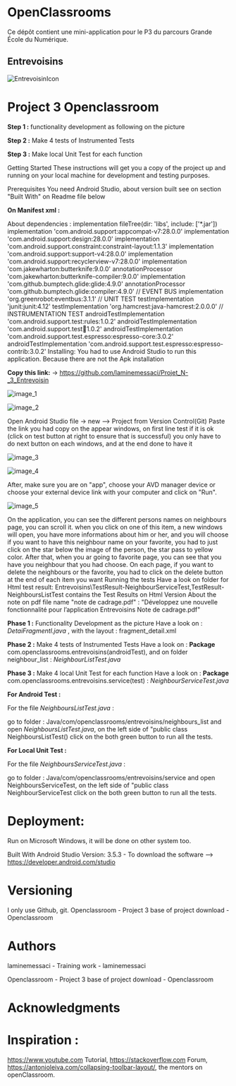 # OpenClassrooms

Ce dépôt contient une mini-application pour le P3 du parcours Grande École du Numérique.

## Entrevoisins  

![EntrevoisinIcon](https://user-images.githubusercontent.com/60298344/75289226-1868b580-581e-11ea-840d-c90a42983c6a.png)  



# Project 3 Openclassroom  
 
__Step 1 :__ functionality development as following on the picture

__Step 2 :__ Make 4 tests of Instrumented Tests

__Step 3 :__ Make local Unit Test for each function

Getting Started These instructions will get you a copy of the project up and running on your local machine for development and testing purposes.

Prerequisites
You need Android Studio, about version built see on section "Built With" on Readme file below

__On Manifest xml :__  

About dependencies :
implementation fileTree(dir: 'libs', include: ['*.jar'])
implementation 'com.android.support:appcompat-v7:28.0.0'
implementation 'com.android.support:design:28.0.0'
implementation 'com.android.support.constraint:constraint-layout:1.1.3'
implementation 'com.android.support:support-v4:28.0.0'
implementation 'com.android.support:recyclerview-v7:28.0.0'
implementation 'com.jakewharton:butterknife:9.0.0'
annotationProcessor 'com.jakewharton:butterknife-compiler:9.0.0'
implementation 'com.github.bumptech.glide:glide:4.9.0'
annotationProcessor 'com.github.bumptech.glide:compiler:4.9.0'
// EVENT BUS
implementation 'org.greenrobot:eventbus:3.1.1'
// UNIT TEST
testImplementation 'junit:junit:4.12'
testImplementation 'org.hamcrest:java-hamcrest:2.0.0.0'
// INSTRUMENTATION TEST
androidTestImplementation 'com.android.support.test:rules:1.0.2'
androidTestImplementation 'com.android.support.test:runner:1.0.2'
androidTestImplementation 'com.android.support.test.espresso:espresso-core:3.0.2'
androidTestImplementation 'com.android.support.test.espresso:espresso-contrib:3.0.2'
Installing:
You had to use Android Studio to run this application. Because there are not the Apk installation

__Copy this link:__  -> https://github.com/laminemessaci/Projet_N-_3_Entrevoisin    


![image_1](https://user-images.githubusercontent.com/60298344/75288668-194d1780-581d-11ea-8779-17e835ad7456.png)     


![image_2](https://user-images.githubusercontent.com/60298344/75288695-22d67f80-581d-11ea-9948-5f87e7c5480a.png)      


Open Android Studio file -> new --> Project from Version Control(Git) Paste the link you had copy on the appear windows, on first line test if it is ok (click on test button at right to ensure that is successful) you only have to do next button on each windows, and at the end done to have it

![image_3](https://user-images.githubusercontent.com/60298344/75288690-21a55280-581d-11ea-8e72-003c67c13d86.png)     

![image_4](https://user-images.githubusercontent.com/60298344/75288693-223de900-581d-11ea-85c7-d174742b4455.png)        

After, make sure you are on "app", choose your AVD manager device or choose your external device link with your computer and click on "Run".


![image_5](https://user-images.githubusercontent.com/60298344/75288694-223de900-581d-11ea-8851-59d7cdf44888.png)   


On the application, you can see the different persons names on neighbours page, you can scroll it. when you click on one of this item, a new windows will open, you have more informations about him or her, and you will choose if you want to have this neighbour name on your favorite, you had to just click on the star below the image of the person, the star pass to yellow color. After that, when you ar going to favorite page, you can see that you have you neighbour that you had choose. On each page, if you want to delete the neighbours or the favorite, you had to click on the delete button at the end of each item you want
Running the tests
Have a look on folder for Html test result: Entrevoisins\TestResult-NeighbourServiceTest,TestResult-NeighboursListTest contains the Test Results on Html Version
About the note on pdf file name "note de cadrage.pdf" : "Développez une nouvelle fonctionnalité pour l’application Entrevoisins Note de cadrage.pdf"

__Phase 1 :__ Functionality Development as the picture Have a look on : _DetaiFragmentl.java_ , with the layout : fragment_detail.xml

__Phase 2 :__ Make 4 tests of Instrumented Tests Have a look on : __Package__ com.openclassrooms.entrevoisins(androidTest), and on folder neighbour_list : _NeighbourListTest.java_

__Phase 3 :__ Make 4 local Unit Test for each function Have a look on : __Package__ com.openclassrooms.entrevoisins.service(test) : _NeighbourServiceTest.java_

__For Android Test :__    

For the file _NeighboursListTest.java_ :   

go to folder : Java/com/openclassrooms/entrevoisins/neighbours_list and open _NeighboursListTest.java_, on the left side of "public class NeighboursListTest() click on the both green button to run all the tests.

__For Local Unit Test :__  

For the file _NeighboursServiceTest.java_ :

go to folder : Java/com/openclassrooms/entrevoisins/service and open NeighboursServiceTest, on the left side of "public class NeighbourServiceTest click on the both green button to run all the tests.

# Deployment:
Run on Microsoft Windows, it will be done on other system too.

Built With
Android Studio Version: 3.5.3 - To download the software --> https://developer.android.com/studio

# Versioning
I only use Github, git. Openclassroom - Project 3 base of project download - Openclassroom

# Authors  

laminemessaci - Training work - laminemessaci

Openclassroom - Project 3 base of project download - Openclassroom

# Acknowledgments  

# Inspiration :  
https://www.youtube.com Tutorial, https://stackoverflow.com Forum, https://antonioleiva.com/collapsing-toolbar-layout/, the mentors on openClassroom.
